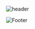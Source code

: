![header](https://capsule-render.vercel.app/api?type=waving&color=auto&height=200&section=header&text=Crayons&fontSize=40)

![Footer](https://capsule-render.vercel.app/api?type=waving&color=auto&height=200&section=footer)
<!--
**crayon18/crayon18** is a ✨ _special_ ✨ repository because its `README.md` (this file) appears on your GitHub profile.

Here are some ideas to get you started:

- 🔭 I’m currently working on ...
- 🌱 I’m currently learning ...
- 👯 I’m looking to collaborate on ...
- 🤔 I’m looking for help with ...
- 💬 Ask me about ...
- 📫 How to reach me: ...
- 😄 Pronouns: ...
- ⚡ Fun fact: ...
-->
